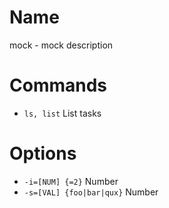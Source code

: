 # Name

mock - mock description

# Commands

* `ls, list` List tasks

# Options

* `-i=[NUM] {=2}` Number
* `-s=[VAL] {foo|bar|qux}` Number
